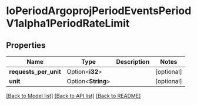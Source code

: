 # IoPeriodArgoprojPeriodEventsPeriodV1alpha1PeriodRateLimit

## Properties

Name | Type | Description | Notes
------------ | ------------- | ------------- | -------------
**requests_per_unit** | Option<**i32**> |  | [optional]
**unit** | Option<**String**> |  | [optional]

[[Back to Model list]](../README.md#documentation-for-models) [[Back to API list]](../README.md#documentation-for-api-endpoints) [[Back to README]](../README.md)


